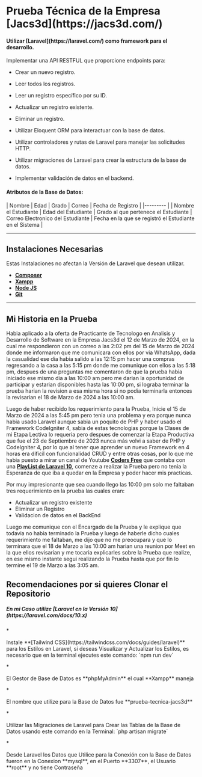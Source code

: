 <h1>Prueba Técnica de la Empresa [Jacs3d](https://jacs3d.com/)</h1><h4>Utilizar [Laravel](https://laravel.com/) como framework para el desarrollo.</h4>
<p>Implementar una API RESTFUL que proporcione endpoints para:</p>

* Crear un nuevo registro.
* Leer todos los registros.
* Leer un registro específico por su ID.
* Actualizar un registro existente.
* Eliminar un registro.


* Utilizar Eloquent ORM para interactuar con la base de datos.
* Utilizar controladores y rutas de Laravel para manejar las solicitudes HTTP.
* Utilizar migraciones de Laravel para crear la estructura de la base de datos.
* Implementar validación de datos en el backend.

<h4>Atributos de la Base de Datos:</h4>

| Nombre | Edad | Grado | Correo | Fecha de Registro |
|--------- |
| Nombre el Estudiante | Edad del Estudiante | Grado al que pertenece el Estudiante | Correo Electronico del Estudiante | Fecha en la que se registró el Estudiante en el Sistema |
 <hr/>
<h2>Instalaciones Necesarias</h2> Estas Instalaciones no afectan la Versión de Laravel que desean utilizar.

- **[Composer](https://getcomposer.org/)**
- **[Xampp](https://www.apachefriends.org/es/index.html)**
- **[Node JS](https://nodejs.org/en)**
- **[Git](https://git-scm.com/)**

<hr/><h2>Mi Historia en la Prueba</h2>
<p>Habia aplicado a la oferta de Practicante de Tecnologo en Analisis y Desarrollo de Software en la Empresa Jacs3d el 12 de Marzo de 2024, en la cual me respondieron con un correo a las 2:02 pm del 15 de Marzo de 2024 donde me informaron que me comunicara con ellos por via WhatsApp, dada la casualidad ese dia habia salido a las 12:15 pm hacer una compras regresando a la casa a las 5:15 pm donde me comunique con ellos a las 5:18 pm, despues de una preguntas me comentaron de que la prueba habia iniciado ese mismo dia  a las 10:00 am pero me darian la oportunidad de participar y estarian disponibles hasta las 10:00 pm, si lograba terminar la prueba harian la revision a esa misma hora si no podia terminarla entonces la revisarian el 18 de Marzo de 2024 a las 10:00 am. 

Luego de haber recibido los requerimiento para la Prueba, Inicie el 15 de Marzo de 2024 a las 5:45 pm pero tenia una problema y era porque nunca habia usado Laravel aunque sabia un poquito de PHP y haber usado el Framework CodeIgniter 4, sabia de estas tecnologias porque la Clases de mi Etapa Lectiva lo requeria pero despues de comenzar la Etapa Productiva que fue el 23 de Septiembre de 2023 nunca más volvi a saber de PHP y CodeIgniter 4, por lo que al tener que aprender un nuevo Framework en 4 horas era dificil con funcionalidad CRUD y entre otras cosas, por lo que me habia puesto a mirar un canal de Youtube **[Coders Free](https://www.youtube.com/@CodersFree)** que contaba con una **[PlayList de Laravel 10](https://www.youtube.com/playlist?list=PLZ2ovOgdI-kWWS9aq8mfUDkJRfYib-SvF)**, comenze a realizar la Prueba pero no tenia la Esperanza de que iba a quedar en la Empresa y  poder hacer mis practicas.

Por muy impresionante que sea cuando llego las 10:00 pm solo me faltaban tres requerimiento en la prueba las cuales eran: 

- Actualizar un registro existente
- Eliminar un Registro
- Validacion de datos en el BackEnd

Luego me comunique con el Encargado de la Prueba y le explique que todavia no habia terminado la Prueba y luego de haberle dicho cuales requerimiento me faltaban, me dijo que no me preocupara y que lo terminara que el 18 de Marzo a las 10:00 am harian una reunion por Meet en la que ellos revisarian y me tocaria explicarles sobre la Prueba que realize, en ese mismo instante segui realizando la Prueba hasta que por fin lo termine el 19 de Marzo a las 3:05 am.
</p>

<h2>Recomendaciones por si quieres Clonar el Repositorio</h2>
<h5>En mi Caso utilize [Laravel en la Versión 10](https://laravel.com/docs/10.x) </h5>
* <p>Instale **[Tailwind CSS](https://tailwindcss.com/docs/guides/laravel)** para los Estilos en Laravel, si deseas Visualizar y Actualizar los Estilos, es necesario que en la terminal ejecutes este comando: `npm run dev`</p>
* <p>El Gestor de Base de Datos es **phpMyAdmin** el cual **Xampp** maneja</p>
* <p>El nombre que utilize para la Base de Datos fue **prueba-tecnica-jacs3d** </p> 
* <p>Utilizar las Migraciones de Laravel para Crear las Tablas de la Base de Datos usando este comando en la Terminal: `php artisan migrate`</p>
* <p>Desde Laravel los Datos que Utilice para la Conexión con la Base de Datos fueron en la Conexion **mysql**, en el Puerto **3307**, el Usuario **root** y no tiene Contraseña</p>